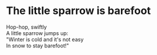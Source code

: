 # The little sparrow is barefoot

Hop-hop, swiftly\
A little sparrow jumps up:\
"Winter is cold and it's not easy\
In snow to stay barefoot!"
